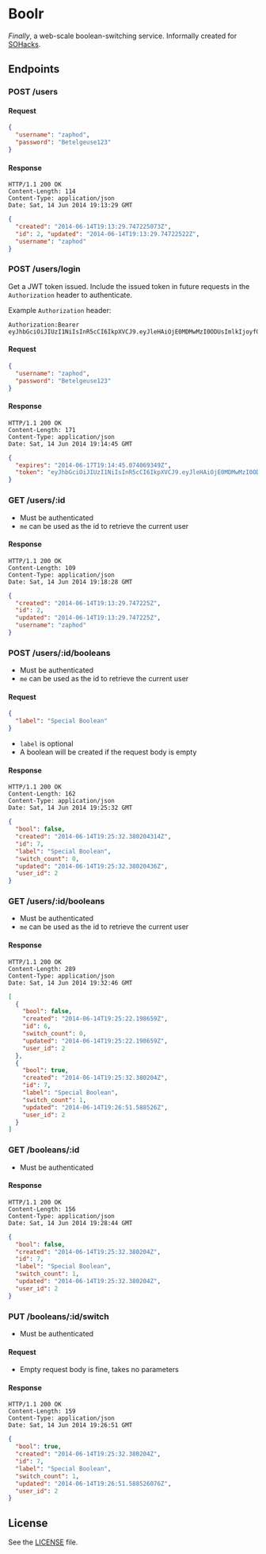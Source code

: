 # Boolr

_Finally_, a web-scale boolean-switching service. Informally created for
[SOHacks](http://sohacks.com/).

## Endpoints

### POST /users

#### Request

```json
{
  "username": "zaphod",
  "password": "Betelgeuse123"
}
```

#### Response

```
HTTP/1.1 200 OK
Content-Length: 114
Content-Type: application/json
Date: Sat, 14 Jun 2014 19:13:29 GMT
```

```json
{
  "created": "2014-06-14T19:13:29.747225073Z",
  "id": 2, "updated": "2014-06-14T19:13:29.74722522Z",
  "username": "zaphod"
}
```

###  POST /users/login

Get a JWT token issued. Include the issued token in future requests in the
`Authorization` header to authenticate.

Example `Authorization` header:

    Authorization:Bearer eyJhbGciOiJIUzI1NiIsInR5cCI6IkpXVCJ9.eyJleHAiOjE0MDMwMzI0ODUsImlkIjoyfQ.pzIjSmZcyfoGy9YWd0q3eiM_TEPQ5_TqTZjr2LYR8U0

#### Request

```json
{
  "username": "zaphod",
  "password": "Betelgeuse123"
}
```

#### Response

```
HTTP/1.1 200 OK
Content-Length: 171
Content-Type: application/json
Date: Sat, 14 Jun 2014 19:14:45 GMT
```

```json
{
  "expires": "2014-06-17T19:14:45.074069349Z",
  "token": "eyJhbGciOiJIUzI1NiIsInR5cCI6IkpXVCJ9.eyJleHAiOjE0MDMwMzI0ODUsImlkIjoyfQ.pzIjSmZcyfoGy9YWd0q3eiM_TEPQ5_TqTZjr2LYR8U0"
}
```

### GET /users/:id

* Must be authenticated
* `me` can be used as the id to retrieve the current user

#### Response

```
HTTP/1.1 200 OK
Content-Length: 109
Content-Type: application/json
Date: Sat, 14 Jun 2014 19:18:28 GMT
```

```json
{
  "created": "2014-06-14T19:13:29.747225Z",
  "id": 2,
  "updated": "2014-06-14T19:13:29.747225Z",
  "username": "zaphod"
}
```

### POST /users/:id/booleans

* Must be authenticated
* `me` can be used as the id to retrieve the current user

#### Request

```json
{
  "label": "Special Boolean"
}
```

* `label` is optional
* A boolean will be created if the request body is empty

#### Response

```
HTTP/1.1 200 OK
Content-Length: 162
Content-Type: application/json
Date: Sat, 14 Jun 2014 19:25:32 GMT
```

```json
{
  "bool": false,
  "created": "2014-06-14T19:25:32.380204314Z",
  "id": 7,
  "label": "Special Boolean",
  "switch_count": 0,
  "updated": "2014-06-14T19:25:32.38020436Z",
  "user_id": 2
}
```

### GET /users/:id/booleans

* Must be authenticated
* `me` can be used as the id to retrieve the current user

#### Response

```
HTTP/1.1 200 OK
Content-Length: 289
Content-Type: application/json
Date: Sat, 14 Jun 2014 19:32:46 GMT
```

```json
[
  {
    "bool": false,
    "created": "2014-06-14T19:25:22.198659Z",
    "id": 6,
    "switch_count": 0,
    "updated": "2014-06-14T19:25:22.198659Z",
    "user_id": 2
  },
  {
    "bool": true,
    "created": "2014-06-14T19:25:32.380204Z",
    "id": 7,
    "label": "Special Boolean",
    "switch_count": 1,
    "updated": "2014-06-14T19:26:51.588526Z",
    "user_id": 2
  }
]
```

### GET /booleans/:id

* Must be authenticated

#### Response

```
HTTP/1.1 200 OK
Content-Length: 156
Content-Type: application/json
Date: Sat, 14 Jun 2014 19:28:44 GMT
```

```json
{
  "bool": false,
  "created": "2014-06-14T19:25:32.380204Z",
  "id": 7,
  "label": "Special Boolean",
  "switch_count": 1,
  "updated": "2014-06-14T19:25:32.380204Z",
  "user_id": 2
}
```

### PUT /booleans/:id/switch

* Must be authenticated

#### Request

* Empty request body is fine, takes no parameters

#### Response

```
HTTP/1.1 200 OK
Content-Length: 159
Content-Type: application/json
Date: Sat, 14 Jun 2014 19:26:51 GMT
```

```json
{
  "bool": true,
  "created": "2014-06-14T19:25:32.380204Z",
  "id": 7,
  "label": "Special Boolean",
  "switch_count": 1,
  "updated": "2014-06-14T19:26:51.588526076Z",
  "user_id": 2
}
```

## License

See the [LICENSE](LICENSE) file.

